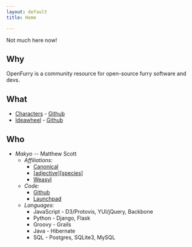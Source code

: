 ```yaml
---
layout: default
title: Home

---
```


Not much here now!

## Why

OpenFurry is a community resource for open-source furry software and devs.

## What

* [Characters](http://characters.openfurry.org) - [Github](https://github.com/makyo/charref)
* [Ideawheel](http://ideas.jnsq.us) - [Github](https://github.com/makyo/ideawheel)

## Who

* _Makyo_ -- Matthew Scott
    * _Affiliations:_ 
        * [Canonical](https://launchpad.net/~makyo)
        * [\[adjective\]\[species\]](http://adjectivespecies.com/authors/makyo) 
        * [Weasyl](https://weasyl.com/~makyo)
    * _Code:_
        * [Github](http://github.com/makyo)
        * [Launchpad](https://launchpad.net/~makyo)
    * _Languages:_
        * JavaScript - D3/Protovis, YUI/jQuery, Backbone
        * Python - Django, Flask
        * Groovy - Grails
        * Java - Hibernate
        * SQL - Postgres, SQLite3, MySQL
